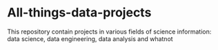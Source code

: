 # All-things-data-projects
This repository contain projects in various fields of science information: data science, data engineering, data analysis and whatnot
